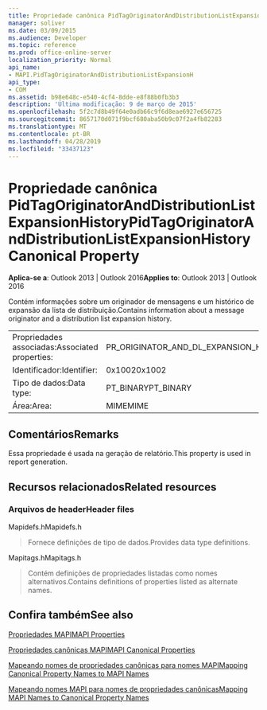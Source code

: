 ```yaml
---
title: Propriedade canônica PidTagOriginatorAndDistributionListExpansionHistory
manager: soliver
ms.date: 03/09/2015
ms.audience: Developer
ms.topic: reference
ms.prod: office-online-server
localization_priority: Normal
api_name:
- MAPI.PidTagOriginatorAndDistributionListExpansionH
api_type:
- COM
ms.assetid: b98e648c-e540-4cf4-8dde-e8f88b0fb3b3
description: 'Última modificação: 9 de março de 2015'
ms.openlocfilehash: 5f2c7d8b49f64e0adb66c9f6d8eae6927e656725
ms.sourcegitcommit: 8657170d071f9bcf680aba50b9c07f2a4fb82283
ms.translationtype: MT
ms.contentlocale: pt-BR
ms.lasthandoff: 04/28/2019
ms.locfileid: "33437123"
---
```

# <a name="pidtagoriginatoranddistributionlistexpansionhistory-canonical-property"></a><span data-ttu-id="c814f-103">Propriedade canônica PidTagOriginatorAndDistributionListExpansionHistory</span><span class="sxs-lookup"><span data-stu-id="c814f-103">PidTagOriginatorAndDistributionListExpansionHistory Canonical Property</span></span>

  
  
<span data-ttu-id="c814f-104">**Aplica-se a**: Outlook 2013 | Outlook 2016</span><span class="sxs-lookup"><span data-stu-id="c814f-104">**Applies to**: Outlook 2013 | Outlook 2016</span></span> 
  
<span data-ttu-id="c814f-105">Contém informações sobre um originador de mensagens e um histórico de expansão da lista de distribuição.</span><span class="sxs-lookup"><span data-stu-id="c814f-105">Contains information about a message originator and a distribution list expansion history.</span></span>
  
|||
|:-----|:-----|
|<span data-ttu-id="c814f-106">Propriedades associadas:</span><span class="sxs-lookup"><span data-stu-id="c814f-106">Associated properties:</span></span>  <br/> |<span data-ttu-id="c814f-107">PR_ORIGINATOR_AND_DL_EXPANSION_HISTORY</span><span class="sxs-lookup"><span data-stu-id="c814f-107">PR_ORIGINATOR_AND_DL_EXPANSION_HISTORY</span></span>  <br/> |
|<span data-ttu-id="c814f-108">Identificador:</span><span class="sxs-lookup"><span data-stu-id="c814f-108">Identifier:</span></span>  <br/> |<span data-ttu-id="c814f-109">0x1002</span><span class="sxs-lookup"><span data-stu-id="c814f-109">0x1002</span></span>  <br/> |
|<span data-ttu-id="c814f-110">Tipo de dados:</span><span class="sxs-lookup"><span data-stu-id="c814f-110">Data type:</span></span>  <br/> |<span data-ttu-id="c814f-111">PT_BINARY</span><span class="sxs-lookup"><span data-stu-id="c814f-111">PT_BINARY</span></span>  <br/> |
|<span data-ttu-id="c814f-112">Área:</span><span class="sxs-lookup"><span data-stu-id="c814f-112">Area:</span></span>  <br/> |<span data-ttu-id="c814f-113">MIME</span><span class="sxs-lookup"><span data-stu-id="c814f-113">MIME</span></span>  <br/> |
   
## <a name="remarks"></a><span data-ttu-id="c814f-114">Comentários</span><span class="sxs-lookup"><span data-stu-id="c814f-114">Remarks</span></span>

<span data-ttu-id="c814f-115">Essa propriedade é usada na geração de relatório.</span><span class="sxs-lookup"><span data-stu-id="c814f-115">This property is used in report generation.</span></span>
  
## <a name="related-resources"></a><span data-ttu-id="c814f-116">Recursos relacionados</span><span class="sxs-lookup"><span data-stu-id="c814f-116">Related resources</span></span>

### <a name="header-files"></a><span data-ttu-id="c814f-117">Arquivos de header</span><span class="sxs-lookup"><span data-stu-id="c814f-117">Header files</span></span>

<span data-ttu-id="c814f-118">Mapidefs.h</span><span class="sxs-lookup"><span data-stu-id="c814f-118">Mapidefs.h</span></span>
  
> <span data-ttu-id="c814f-119">Fornece definições de tipo de dados.</span><span class="sxs-lookup"><span data-stu-id="c814f-119">Provides data type definitions.</span></span>
    
<span data-ttu-id="c814f-120">Mapitags.h</span><span class="sxs-lookup"><span data-stu-id="c814f-120">Mapitags.h</span></span>
  
> <span data-ttu-id="c814f-121">Contém definições de propriedades listadas como nomes alternativos.</span><span class="sxs-lookup"><span data-stu-id="c814f-121">Contains definitions of properties listed as alternate names.</span></span>
    
## <a name="see-also"></a><span data-ttu-id="c814f-122">Confira também</span><span class="sxs-lookup"><span data-stu-id="c814f-122">See also</span></span>



[<span data-ttu-id="c814f-123">Propriedades MAPI</span><span class="sxs-lookup"><span data-stu-id="c814f-123">MAPI Properties</span></span>](mapi-properties.md)
  
[<span data-ttu-id="c814f-124">Propriedades canônicas MAPI</span><span class="sxs-lookup"><span data-stu-id="c814f-124">MAPI Canonical Properties</span></span>](mapi-canonical-properties.md)
  
[<span data-ttu-id="c814f-125">Mapeando nomes de propriedades canônicas para nomes MAPI</span><span class="sxs-lookup"><span data-stu-id="c814f-125">Mapping Canonical Property Names to MAPI Names</span></span>](mapping-canonical-property-names-to-mapi-names.md)
  
[<span data-ttu-id="c814f-126">Mapeando nomes MAPI para nomes de propriedades canônicas</span><span class="sxs-lookup"><span data-stu-id="c814f-126">Mapping MAPI Names to Canonical Property Names</span></span>](mapping-mapi-names-to-canonical-property-names.md)

